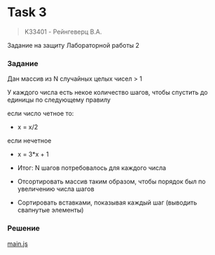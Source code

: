 # Task 3
> K33401 - Рейнгеверц В.А.

Задание на защиту Лабораторной работы 2

### Задание

Дан массив из N случайных целых чисел > 1 

У каждого числа есть некое количество шагов, чтобы спустить до единицы по следующему правилу

если число четное то:
- x = x/2

если нечетное
- x = 3\*x + 1 

- Итог: N шагов потребовалось для каждого числа
- Отсортировать массив таким образом, чтобы порядок был по увеличению числа шагов
- Сортировать вставками, показывая каждый шаг (выводить свапнутые элементы)

### Решение

[main.js](main.js)

